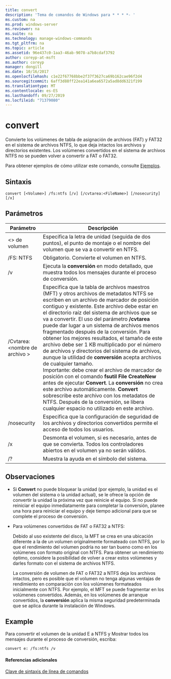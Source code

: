 ```yaml
---
title: convert
description: 'Tema de comandos de Windows para * * * *- '
ms.custom: na
ms.prod: windows-server
ms.reviewer: na
ms.suite: na
ms.technology: manage-windows-commands
ms.tgt_pltfrm: na
ms.topic: article
ms.assetid: 96e437c0-1aa3-46ab-9078-a7b8cdaf3792
author: coreyp-at-msft
ms.author: coreyp
manager: dongill
ms.date: 10/16/2017
ms.openlocfilehash: c1e22f67768bbe2f37f3627ca69b162cae96f2d4
ms.sourcegitcommit: 6aff3d88ff22ea141a6ea6572a5ad8dd6321f199
ms.translationtype: MT
ms.contentlocale: es-ES
ms.lasthandoff: 09/27/2019
ms.locfileid: "71379080"
---
```

# <a name="convert"></a>convert



Convierte los volúmenes de tabla de asignación de archivos (FAT) y FAT32 en el sistema de archivos NTFS, lo que deja intactos los archivos y directorios existentes. Los volúmenes convertidos en el sistema de archivos NTFS no se pueden volver a convertir a FAT o FAT32.

Para obtener ejemplos de cómo utilizar este comando, consulte [Ejemplos](#BKMK_examples).

## <a name="syntax"></a>Sintaxis

```
convert [<Volume>] /fs:ntfs [/v] [/cvtarea:<FileName>] [/nosecurity] [/x]
```

## <a name="parameters"></a>Parámetros

|Parámetro|Descripción|
|---------|-----------|
|\<> de volumen|Especifica la letra de unidad (seguida de dos puntos), el punto de montaje o el nombre del volumen que se va a convertir en NTFS.|
|/FS: NTFS|Obligatorio. Convierte el volumen en NTFS.|
|/v|Ejecuta la **conversión** en modo detallado, que muestra todos los mensajes durante el proceso de conversión.|
|/Cvtarea:\<nombre de archivo >|Especifica que la tabla de archivos maestros (MFT) y otros archivos de metadatos NTFS se escriben en un archivo de marcador de posición contiguo y existente. Este archivo debe estar en el directorio raíz del sistema de archivos que se va a convertir. El uso del parámetro **/cvtarea** puede dar lugar a un sistema de archivos menos fragmentado después de la conversión. Para obtener los mejores resultados, el tamaño de este archivo debe ser 1 KB multiplicado por el número de archivos y directorios del sistema de archivos, aunque la utilidad de **conversión** acepta archivos de cualquier tamaño.</br>Importante: debe crear el archivo de marcador de posición con el comando **fsutil File CreateNew** antes de ejecutar **Convert**. La **conversión** no crea este archivo automáticamente. **Convert** sobrescribe este archivo con los metadatos de NTFS. Después de la conversión, se libera cualquier espacio no utilizado en este archivo.|
|/nosecurity|Especifica que la configuración de seguridad de los archivos y directorios convertidos permite el acceso de todos los usuarios.|
|/x|Desmonta el volumen, si es necesario, antes de que se convierta. Todos los controladores abiertos en el volumen ya no serán válidos.|
|/?|Muestra la ayuda en el símbolo del sistema.|

## <a name="remarks"></a>Observaciones

-   Si **Convert** no puede bloquear la unidad (por ejemplo, la unidad es el volumen del sistema o la unidad actual), se le ofrece la opción de convertir la unidad la próxima vez que reinicie el equipo. Si no puede reiniciar el equipo inmediatamente para completar la conversión, planee una hora para reiniciar el equipo y deje tiempo adicional para que se complete el proceso de conversión.
-   Para volúmenes convertidos de FAT o FAT32 a NTFS:

    Debido al uso existente del disco, la MFT se crea en una ubicación diferente a la de un volumen originalmente formateado con NTFS, por lo que el rendimiento del volumen podría no ser tan bueno como en los volúmenes con formato original con NTFS. Para obtener un rendimiento óptimo, considere la posibilidad de volver a crear estos volúmenes y darles formato con el sistema de archivos NTFS.

    La conversión de volumen de FAT o FAT32 a NTFS deja los archivos intactos, pero es posible que el volumen no tenga algunas ventajas de rendimiento en comparación con los volúmenes formateados inicialmente con NTFS. Por ejemplo, el MFT se puede fragmentar en los volúmenes convertidos. Además, en los volúmenes de arranque convertidos, la **conversión** aplica la misma seguridad predeterminada que se aplica durante la instalación de Windows.

## <a name="BKMK_examples"></a>Example

Para convertir el volumen de la unidad E a NTFS y Mostrar todos los mensajes durante el proceso de conversión, escriba:
```
convert e: /fs:ntfs /v
```

#### <a name="additional-references"></a>Referencias adicionales

[Clave de sintaxis de línea de comandos](command-line-syntax-key.md)